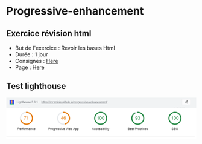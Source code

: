 # Progressive-enhancement
## Exercice révision html

- But de l'exercice : Revoir les bases Html
- Durée : 1 jour
- Consignes : [Here](https://github.com/becodeorg/Johnson2/blob/master/02-HTML-CSS/progressive-enhancement/readme.md)
- Page : [Here](https://mcambie.github.io/progressive-enhancement/)
## Test lighthouse
![lighthouse](progressive-enhancement-lighthousetest.PNG)
